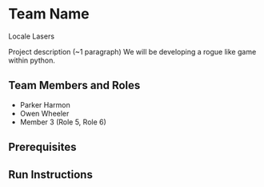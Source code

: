 # Team Name
Locale Lasers

Project description (~1 paragraph)
We will be developing a rogue like game within python.

## Team Members and Roles

* Parker Harmon
* Owen Wheeler
* Member 3 (Role 5, Role 6)

## Prerequisites

## Run Instructions
